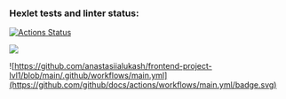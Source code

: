 ### Hexlet tests and linter status:
[![Actions Status](https://github.com/anastasiialukash/frontend-project-lvl1/workflows/hexlet-check/badge.svg)](https://github.com/anastasiialukash/frontend-project-lvl1/actions)

<a href="https://codeclimate.com/github/anastasiialukash/frontend-project-lvl1"><img src="https://api.codeclimate.com/v1/badges/a99a88d28ad37a79dbf6/maintainability" /></a>

![https://github.com/anastasiialukash/frontend-project-lvl1/blob/main/.github/workflows/main.yml](https://github.com/github/docs/actions/workflows/main.yml/badge.svg)
